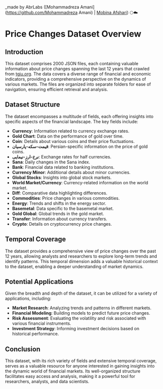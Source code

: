 _made by AbrLabs ([Mohammadreza Amani](https://github.com/Mohammadreza Amani) | [Mobina Afshari](https://github.com/MobinaAfsharii)) 🌕☁️
# Price Changes Dataset Overview

## Introduction

This dataset comprises 2000 JSON files, each containing valuable information about price changes spanning the last 12 years that crawled from [tgju.org](https://www.tgju.org/). The data covers a diverse range of financial and economic indicators, providing a comprehensive perspective on the dynamics of various markets. The files are organized into separate folders for ease of navigation, ensuring efficient retrieval and analysis.

## Dataset Structure

The dataset encompasses a multitude of fields, each offering insights into specific aspects of the financial landscape. The key fields include:

- **Currency**: Information related to currency exchange rates.
- **Gold Chart**: Data on the performance of gold over time.
- **Coin**: Details about various coins and their price fluctuations.
- **قیمت-سکه-پارسیان**: Persian-specific information on the price of gold coins.
- **نرخ-ارز-نیمایی**: Exchange rates for half currencies.
- **Sana**: Daily changes in the Sana index.
- **Bank**: Financial data related to banking institutions.
- **Currency Minor**: Additional details about minor currencies.
- **Global Stocks**: Insights into global stock markets.
- **World Market/Currency**: Currency-related information on the world market.
- **Diff**: Comparative data highlighting differences.
- **Commodities**: Price changes in various commodities.
- **Energy**: Trends and shifts in the energy sector.
- **Basemetal**: Data specific to the basemetal market.
- **Gold Global**: Global trends in the gold market.
- **Transfer**: Information about currency transfers.
- **Crypto**: Details on cryptocurrency price changes.

## Temporal Coverage

The dataset provides a comprehensive view of price changes over the past 12 years, allowing analysts and researchers to explore long-term trends and identify patterns. This temporal dimension adds a valuable historical context to the dataset, enabling a deeper understanding of market dynamics.

## Potential Applications

Given the breadth and depth of the dataset, it can be utilized for a variety of applications, including:

- **Market Research**: Analyzing trends and patterns in different markets.
- **Financial Modeling**: Building models to predict future price changes.
- **Risk Assessment**: Evaluating the volatility and risk associated with various financial instruments.
- **Investment Strategy**: Informing investment decisions based on historical performance.

## Conclusion

This dataset, with its rich variety of fields and extensive temporal coverage, serves as a valuable resource for anyone interested in gaining insights into the dynamic world of financial markets. Its well-organized structure facilitates easy access and analysis, making it a powerful tool for researchers, analysts, and data scientists.
